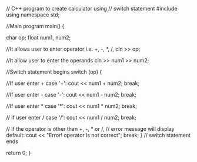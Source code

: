 // C++ program to create calculator using
// switch statement
#include <iostream>
using namespace std;

//Main program
main()
{

char op;
float num1, num2;

//It allows user to enter operator i.e. +, -, *, /,
cin >> op;

//It allow user to enter the operands
cin >> num1 >> num2;

//Switch statement begins
switch (op) {
  
  //If user enter +
case '+':
cout << num1 + num2;
break;

//If user enter -
case '-':
cout << num1 - num2;
break;

//If user enter *
case '*':
cout << num1 * num2;
break;

// If user enter /
case '/':
cout << num1 / num2;
break;

// If the operator is other than +, -, * or /,
// error message will display
default:
cout << "Error! operator is not correct";
break;
} // switch statement ends

return 0;
}
